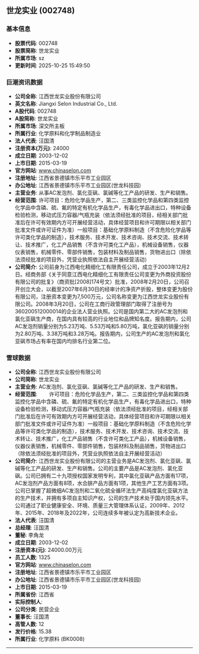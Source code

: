 ## 世龙实业 (002748)

### 基本信息

- **股票代码**: 002748
- **股票简称**: 世龙实业
- **所属市场**: sz
- **更新时间**: 2025-10-25 15:49:50

### 巨潮资讯数据

- **公司全称**: 江西世龙实业股份有限公司
- **英文名称**: Jiangxi Selon Industrial Co., Ltd.
- **A股代码**: 002748
- **A股简称**: 世龙实业
- **所属市场**: 深交所主板
- **所属行业**: 化学原料和化学制品制造业
- **法人代表**: 汪国清
- **注册资本(万元)**: 24000
- **成立日期**: 2003-12-02
- **上市日期**: 2015-03-19
- **官方网站**: www.chinaselon.com
- **注册地址**: 江西省景德镇市乐平市工业园区
- **办公地址**: 江西省景德镇市乐平市工业园区(世龙科技园)
- **主营业务**: 从事AC发泡剂、氯化亚砜、氯碱等化工产品的研发、生产和销售。
- **经营范围**: 许可项目：危险化学品生产，第二、三类监控化学品和第四类监控化学品中含磷、硫、氟的特定有机化学品生产，有毒化学品进出口，特种设备检验检测，移动式压力容器/气瓶充装（依法须经批准的项目，经相关部门批准后在许可有效期内方可开展经营活动，具体经营项目和许可期限以相关部门批准文件或许可证件为准）一般项目：基础化学原料制造（不含危险化学品等许可类化学品的制造），技术服务、技术开发、技术咨询、技术交流、技术转让、技术推广，化工产品销售（不含许可类化工产品），机械设备销售，仪器仪表销售，机械零件、零部件销售，包装材料及制品销售，货物进出口（除依法须经批准的项目外，凭营业执照依法自主开展经营活动）
- **公司简介**: 公司前身为江西电化精细化工有限责任公司，成立于2003年12月2日。经商务部《关于同意江西电化精细化工有限责任公司变更为外商投资股份有限公司的批复》（商资批[2008]174号文）批准，2008年2月20日，公司召开创立大会，以截至2007年6月30日的经审计的净资产折股，整体变更为股份有限公司，注册资本变更为7,500万元，公司名称变更为江西世龙实业股份有限公司。2008年3月20日，公司在工商行政管理部门取得了注册号为360200512000014的企业法人营业执照。公司是国内第二大的AC发泡剂和氯化亚砜生产商，在国内具有较高的行业地位和品牌知名度。报告期内，公司AC发泡剂销量分别为5.23万吨、5.53万吨和5.80万吨，氯化亚砜的销量分别为2.80万吨、3.38万吨和3.28万吨。报告期内，公司生产的AC发泡剂和氯化亚砜市场占有率在国内均排名行业第二位。

### 雪球数据

- **公司全称**: 江西世龙实业股份有限公司
- **公司简称**: 世龙实业
- **主营业务**: AC发泡剂、氯化亚砜、氯碱等化工产品的研发、生产和销售。
- **经营范围**: 　　许可项目：危险化学品生产，第二、三类监控化学品和第四类监控化学品中含磷、硫、氟的特定有机化学品生产，有毒化学品进出口，特种设备检验检测，移动式压力容器/气瓶充装（依法须经批准的项目，经相关部门批准后在许可有效期内方可开展经营活动，具体经营项目和许可期限以相关部门批准文件或许可证件为准）一般项目：基础化学原料制造（不含危险化学品等许可类化学品的制造），技术服务、技术开发、技术咨询、技术交流、技术转让、技术推广，化工产品销售（不含许可类化工产品），机械设备销售，仪器仪表销售，机械零件、零部件销售，包装材料及制品销售，货物进出口（除依法须经批准的项目外，凭营业执照依法自主开展经营活动）
- **公司简介**: 江西世龙实业股份有限公司的主营业务是AC发泡剂、氯化亚砜、氯碱等化工产品的研发、生产和销售。公司的主要产品是AC发泡剂、氯化亚砜。公司已拥有二十九项授权国家发明专利，其中氯化亚砜产品方面有17项，AC发泡剂产品方面有8项，水合肼产品方面有1项，其他生产工艺方面有3项。公司已掌握了超微细AC发泡剂和二氧化硫全循环法生产高纯度氯化亚砜方法的生产技术，并拥有多项自主知识产权，公司的生产技术处于国内领先水平。公司通过了职业健康安全、环境、质量三大管理体系认证，2009年、2012年、2015年、2018年及2022年，公司连续多年被认定为高新技术企业。
- **法人代表**: 汪国清
- **总经理**: 汪国清
- **董秘**: 李角龙
- **成立日期**: 2003-12-02
- **注册资本(元)**: 24000.00万元
- **员工人数**: 1325
- **官方网站**: www.chinaselon.com
- **注册地址**: 江西省景德镇市乐平市工业园区
- **办公地址**: 江西省景德镇市乐平市工业园区(世龙科技园)
- **上市日期**: 2015-03-19
- **所属省份**: 江西省
- **实际控制人**: 
- **公司分类**: 民营企业
- **董事长**: 汪国清
- **高管人数**: 12
- **发行价格**: 15.38
- **所属行业**: 化学原料 (BK0008)

---